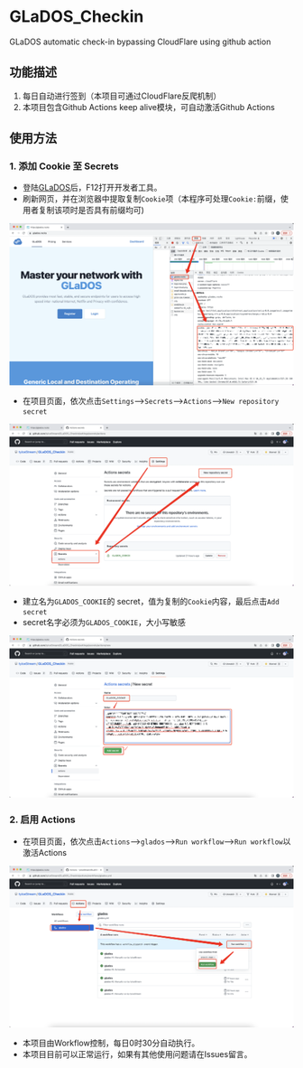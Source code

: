 # GLaDOS_Checkin
GLaDOS automatic check-in bypassing CloudFlare using github action

## 功能描述
1. 每日自动进行签到（本项目可通过CloudFlare反爬机制）
2. 本项目包含Github Actions keep alive模块，可自动激活Github Actions

## 使用方法
### 1. 添加 Cookie 至 Secrets
- 登陆[GLaDOS](https://glados.rocks/)后，F12打开开发者工具。
- 刷新网页，并在浏览器中提取复制`Cookie`项（本程序可处理`Cookie:`前缀，使用者复制该项时是否具有前缀均可)
<p align="center">
  <img src="imgs/Step1.png" />
</p>

- 在项目页面，依次点击`Settings`-->`Secrets`-->`Actions`-->`New repository secret`
<p align="center">
  <img src="imgs/Step2.png" />
</p>

- 建立名为`GLADOS_COOKIE`的 secret，值为复制的`Cookie`内容，最后点击`Add secret`
- secret名字必须为`GLADOS_COOKIE`，大小写敏感
<p align="center">
  <img src="imgs/Step3.png" />
</p>

### 2. 启用 Actions
- 在项目页面，依次点击`Actions`-->`glados`-->`Run workflow`-->`Run workflow`以激活Actions
<p align="center">
  <img src="imgs/Step4.png" />
</p>

- 本项目由Workflow控制，每日0时30分自动执行。
- 本项目目前可以正常运行，如果有其他使用问题请在Issues留言。
